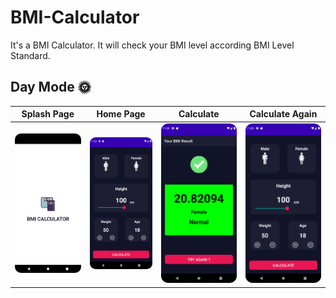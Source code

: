 # BMI-Calculator
It's a BMI Calculator. It will check your BMI level according BMI Level Standard.
## Day Mode 🌞
Splash Page | Home Page | Calculate | Calculate Again 
--- | --- | --- |--- | 
![](https://github.com/SajibMamun/BMI-Calculator/blob/master/ScreenShort/Screenshot_20220518_230411.png) | ![](https://github.com/SajibMamun/BMI-Calculator/blob/master/ScreenShort/home%20page.png)|![](https://github.com/SajibMamun/BMI-Calculator/blob/master/ScreenShort/calculate.png) |![](https://github.com/SajibMamun/BMI-Calculator/blob/master/ScreenShort/retry.png)  

<br />
